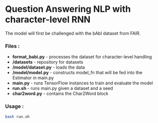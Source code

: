 # Question Answering NLP with character-level RNN

The model will first be challenged with the bAbI dataset from FAIR.

### Files :

  * **format_babi.py** - processes the dataset for character-level handling
  * **/datasets** - repository for datasets
  * **/model/dataset.py** - loads the data
  * **/model/model.py** - constructs model_fn that will be fed into the Estimator in main.py
  * **main.py** - runs TensorFlow instances to train and evaluate the model
  * **run.sh** - runs main.py given a dataset and a seed
  * **char2word.py** - contains the Char2Word block
  
### Usage :

```bash
bash run.sh
```
